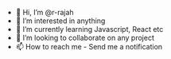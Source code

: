- 👋 Hi, I’m @r-rajah
- 👀 I’m interested in anything
- 🌱 I’m currently learning Javascript, React etc
- 💞️ I’m looking to collaborate on any project
- 📫 How to reach me - Send me a notification
